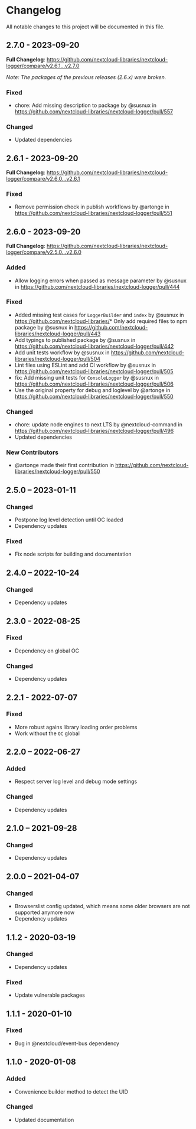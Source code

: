 # Changelog

All notable changes to this project will be documented in this file.

## 2.7.0 - 2023-09-20
**Full Changelog**: https://github.com/nextcloud-libraries/nextcloud-logger/compare/v2.6.1...v2.7.0

*Note: The packages of the previous releases (2.6.x) were broken.*

### Fixed
* chore: Add missing description to package by @susnux in https://github.com/nextcloud-libraries/nextcloud-logger/pull/557

### Changed
* Updated dependencies

## 2.6.1 - 2023-09-20
**Full Changelog**: https://github.com/nextcloud-libraries/nextcloud-logger/compare/v2.6.0...v2.6.1

### Fixed
* Remove permission check in publish workflows by @artonge in https://github.com/nextcloud-libraries/nextcloud-logger/pull/551

## 2.6.0 - 2023-09-20
**Full Changelog**: https://github.com/nextcloud-libraries/nextcloud-logger/compare/v2.5.0...v2.6.0

### Added
* Allow logging errors when passed as message parameter by @susnux in https://github.com/nextcloud-libraries/nextcloud-logger/pull/444

### Fixed
* Added missing test cases for `LoggerBuilder` and `index` by @susnux in https://github.com/nextcloud-libraries/* Only add required files to npm package by @susnux in https://github.com/nextcloud-libraries/nextcloud-logger/pull/443
* Add typings to published package by @susnux in https://github.com/nextcloud-libraries/nextcloud-logger/pull/442
* Add unit tests workflow by @susnux in https://github.com/nextcloud-libraries/nextcloud-logger/pull/504
* Lint files using ESLint and add CI workflow by @susnux in https://github.com/nextcloud-libraries/nextcloud-logger/pull/505
* fix: Add missing unit tests for `ConsoleLogger` by @susnux in https://github.com/nextcloud-libraries/nextcloud-logger/pull/506
* Use the original property for debug and loglevel by @artonge in https://github.com/nextcloud-libraries/nextcloud-logger/pull/550

### Changed
* chore: update node engines to next LTS by @nextcloud-command in https://github.com/nextcloud-libraries/nextcloud-logger/pull/496
* Updated dependencies


### New Contributors
* @artonge made their first contribution in https://github.com/nextcloud-libraries/nextcloud-logger/pull/550

## 2.5.0 – 2023-01-11
### Changed
- Postpone log level detection until OC loaded
- Dependency updates
### Fixed
- Fix node scripts for building and documentation

## 2.4.0 – 2022-10-24
### Changed
- Dependency updates

## 2.3.0 - 2022-08-25
### Fixed
- Dependency on global OC
### Changed
- Dependency updates

## 2.2.1 - 2022-07-07
### Fixed
- More robust agains library loading order problems
- Work without the `OC` global

## 2.2.0 – 2022-06-27
### Added
- Respect server log level and debug mode settings
### Changed
- Dependency updates

## 2.1.0 – 2021-09-28
### Changed
- Dependency updates

## 2.0.0 – 2021-04-07
### Changed
- Browserslist config updated, which means some older browsers are not supported anymore now
- Dependency updates

## 1.1.2 - 2020-03-19
### Changed
- Dependency updates
### Fixed
- Update vulnerable packages

## 1.1.1 - 2020-01-10
### Fixed
- Bug in @nextcloud/event-bus dependency

## 1.1.0 - 2020-01-08
### Added
- Convenience builder method to detect the UID
### Changed
- Updated documentation
